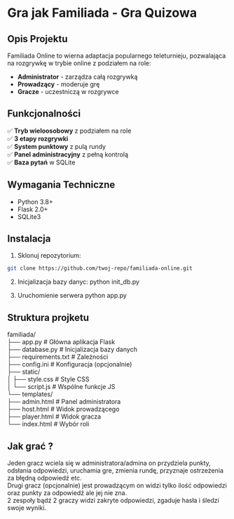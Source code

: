# Gra jak Familiada  - Gra Quizowa

## Opis Projektu

Familiada Online to wierna adaptacja popularnego teleturnieju, pozwalająca na rozgrywkę w trybie online z podziałem na role:
- **Administrator** - zarządza całą rozgrywką
- **Prowadzący** - moderuje grę
- **Gracze** - uczestniczą w rozgrywce

## Funkcjonalności

✅ **Tryb wieloosobowy** z podziałem na role  
✅ **3 etapy rozgrywki**  
✅ **System punktowy** z pulą rundy  
✅ **Panel administracyjny** z pełną kontrolą  
✅ **Baza pytań** w SQLite  

## Wymagania Techniczne

- Python 3.8+
- Flask 2.0+
- SQLite3

## Instalacja

1. Sklonuj repozytorium:
```bash
git clone https://github.com/twoj-repo/familiada-online.git  
```

2. Inicjalizacja bazy danyc:
python init_db.py

3. Uruchomienie serwera
python app.py

## Struktura projketu  
familiada/  
├── app.py            # Główna aplikacja Flask  
├── database.py       # Inicjalizacja bazy danych  
├── requirements.txt  # Zależności  
├── config.ini        # Konfiguracja (opcjonalnie)  
├── static/  
│   ├── style.css     # Style CSS  
│   └── script.js     # Wspólne funkcje JS  
└── templates/  
    ├── admin.html    # Panel administratora  
    ├── host.html     # Widok prowadzącego  
    ├── player.html   # Widok gracza  
    └── index.html    # Wybór roli  

## Jak grać ?  
Jeden gracz wciela się w administratora/admina on przydziela punkty, odsłania odpowiedzi, uruchamia gre, zmienia rundę, przyznaje ostrzeżenia za błędną odpowiedź etc.  
Drugi gracz (opcjonalnie) jest prowadzącym on widzi tylko ilość odpowiedzi oraz punkty za odpowiedź ale jej nie zna.  
2 zespoły bądź 2 graczy widzi zakryte odpowiedzi, zgaduje hasła i śledzi swoje wyniki.
